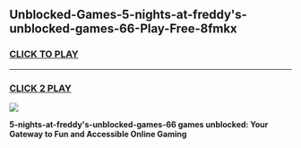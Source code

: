 
## Unblocked-Games-5-nights-at-freddy's-unblocked-games-66-Play-Free-8fmkx
<h3>
<a href="https://premium76.site?title=5-nights-at-freddy's-unblocked-games-66&ref=09A">CLICK TO PLAY</a></h3>
<hr>

<h3>
<a href="https://premium76.site?title=5-nights-at-freddy's-unblocked-games-66&ref=09A">CLICK 2 PLAY</a>
  
</h3>

<a href="https://premium76.site?title=5-nights-at-freddy's-unblocked-games-66&ref=09A"><img src="https://clearcache.store/games.png"></a>


**5-nights-at-freddy's-unblocked-games-66 games unblocked: Your Gateway to Fun and Accessible Online Gaming**
